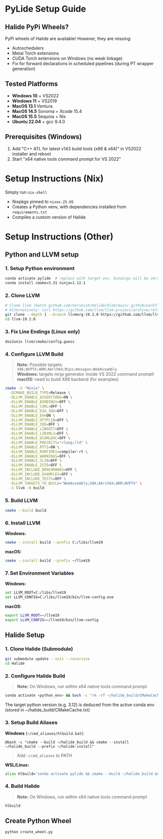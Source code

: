 # PyLide Setup Guide

## Halide PyPi Wheels?

PyPi wheels of Halide are available! However, they are missing:

- Autoschedulers
- Metal Torch extensions
- CUDA Torch extensions on Windows (no weak linkage)
- Fix for forward declarations in scheduled pipelines (during PT wrapper generation)

## Tested Platforms

- **Windows 10** + VS2022
- **Windows 11** + VS2019
- **MacOS 13.1** Ventura
- **MacOS 14.5** Sonoma + Xcode 15.4
- **MacOS 15.5** Sequoia + Nix
- **Ubuntu 22.04** + gcc 9.4.0

## Prerequisites (Windows)

1. Add "C++ ATL for latest v143 build tools (x86 & x64)" in VS2022 installer and reboot
2. Start "x64 native tools command prompt for VS 2022"

# Setup Instructions (Nix)

Simply run `nix-shell`
- Nixpkgs pinned to `nixos-25.05`
- Creates a Python venv, with dependencies installed from `requirements.txt`
- Compiles a custom version of Halide

# Setup Instructions (Other)

## Python and LLVM setup
### 1. Setup Python environment
```bash
conda activate pylide  # replace with target env, bindings will be version specific (e.g. 3.12)
conda install cmake=3.31 ninja=1.12.1
```

### 2. Clone LLVM

```bash
# Clone llvm (match github.com/harskish/Halide/blob/main/.github/workflows/pip.yml#L15)
# Alternatively: curl https://github.com/llvm/llvm-project/archive/refs/tags/llvmorg-19.1.0.zip
git clone --depth 1 --branch llvmorg-19.1.0 https://github.com/llvm/llvm-project.git llvm-19.1.0
cd llvm-19.1.0
```

### 3. Fix Line Endings (Linux only)

```bash
dos2unix llvm/cmake/config.guess
```

### 4. Configure LLVM Build

> **Note:** Possible targets: `X86;NVPTX;ARM;AArch64;Mips;Hexagon;WebAssembly`  
> **Windows:** targets ninja generator inside VS 2022 command prompt!  
> **macOS:** need to build X86 backend (for examples)

```bash
cmake -G "Ninja" \
  -DCMAKE_BUILD_TYPE=Release \
  -DLLVM_ENABLE_ASSERTIONS=ON \
  -DLLVM_ENABLE_BINDINGS=OFF \
  -DLLVM_ENABLE_CURL=OFF \
  -DLLVM_ENABLE_DIA_SDK=OFF \
  -DLLVM_ENABLE_EH=ON \
  -DLLVM_ENABLE_HTTPLIB=OFF \
  -DLLVM_ENABLE_IDE=OFF \
  -DLLVM_ENABLE_LIBEDIT=OFF \
  -DLLVM_ENABLE_LIBXML2=OFF \
  -DLLVM_ENABLE_OCAMLDOC=OFF \
  -DLLVM_ENABLE_PROJECTS="clang;lld" \
  -DLLVM_ENABLE_RTTI=ON \
  -DLLVM_ENABLE_RUNTIMES=compiler-rt \
  -DLLVM_ENABLE_WARNINGS=OFF \
  -DLLVM_ENABLE_ZLIB=OFF \
  -DLLVM_ENABLE_ZSTD=OFF \
  -DLLVM_INCLUDE_BENCHMARKS=OFF \
  -DLLVM_INCLUDE_EXAMPLES=OFF \
  -DLLVM_INCLUDE_TESTS=OFF \
  -DLLVM_TARGETS_TO_BUILD="WebAssembly;X86;AArch64;ARM;NVPTX" \
  -S llvm -B build
```

### 5. Build LLVM

```bash
cmake --build build
```

### 6. Install LLVM
**Windows:**
```bash
cmake --install build --prefix C:/libs/llvm19
```

**macOS:**
```bash
cmake --install build --prefix ~/llvm19
```

### 7. Set Environment Variables

**Windows:**
```bash
set LLVM_ROOT=C:/libs/llvm19
set LLVM_CONFIG=C:/libs/llvm19/bin/llvm-config.exe
```

**macOS:**
```bash
export LLVM_ROOT=~/llvm19
export LLVM_CONFIG=~/llvm19/bin/llvm-config
```

## Halide Setup

### 1. Clone Halide (Submodule)

```bash
git submodule update --init --recursive
cd Halide
```

### 2. Configure Halide Build

> **Note:** On Windows, run within x64 native tools command prompt

```bash
conda activate <python_env> && bash -c "rm -rf ~/halide_build/CMakeCache.txt && cmake -G Ninja -DCMAKE_BUILD_TYPE=Release -DWITH_PYTHON_BINDINGS=ON -DLLVM_DIR=$LLVM_ROOT/lib/cmake/llvm -S . -B ~/halide_build"
```
The target python version (e.g. 3.12) is deduced from the active conda env (stored in ~/halide_build/CMakeCache.txt)

### 3. Setup Build Aliases

**Windows** (`~/cmd_aliases/hlbuild.bat`):
```batch
@bash -c "cmake --build ~/halide_build && cmake --install ~/halide_build --prefix ~/halide-install"
```
> Add `~/cmd_aliases` to PATH

**WSL/Linux:**
```bash
alias hlbuild='conda activate pylide && cmake --build ~/halide_build && cmake --install ~/halide_build --prefix ~/halide-install'
```

### 4. Build Halide

> **Note:** On Windows, run within x64 native tools command prompt

```bash
hlbuild
```

## Create Python Wheel

```bash
python create_wheel.py
```
